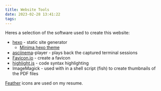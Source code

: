 ```yaml
---
title: Website Tools
date: 2023-02-28 13:41:22
tags:
---
```


Heres a selection of the software used to create this website:

* [hexo](https://hexo.io/) - static site generator
    * [Minima hexo theme](https://github.com/adisaktijrs/hexo-theme-minima)
* [asciinema](https://asciinema.org/)-player - plays back the captured terminal sessions
* [Favicon.io](https://favicon.io/) - create a favicon
* [highlight.js](https://highlightjs.org/) - code syntax highlighting
* ImageMagick - used with in a shell script (fish) to create thumbnails of the PDF files


[Feather](https://feathericons.com/) icons are used on my resume.
